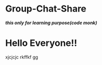 # Group-Chat-Share
***this only for learning purpose(code monk)***
<h1>Hello  Everyone!!</h1>
xjcjcjc
rkffkf
gg
